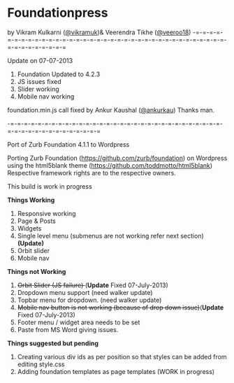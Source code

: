 <h1>Foundationpress</h1>
by Vikram Kulkarni (<a href="https://twitter.com/vikramuk">@vikramuk</a>)& Veerendra Tikhe (<a href="https://twitter.com/veeroo18">@veeroo18</a>)
-=-=-=-=-=-=-=-=-=-=-=-=-=-=-=-=-=-=-=-=-=-=-=-=-=-=-=-=-=-=-=-=-=-=-=-=-=-=-=-=-=-=-=-=-=

Update on 07-07-2013
1. Foundation Updated to 4.2.3 
2. JS issues fixed
3. Slider working
4. Mobile nav working

foundation.min.js call fixed by Ankur Kaushal (<a href="https://twitter.com/ankurkau">@ankurkau</a>) Thanks man. 

-=-=-=-=-=-=-=-=-=-=-=-=-=-=-=-=-=-=-=-=-=-=-=-=-=-=-=-=-=-=-=-=-=-=-=-=-=-=-=-=-=-=-=-=-=

Port of Zurb Foundation 4.1.1 to Wordpress 

Porting Zurb Foundation (https://github.com/zurb/foundation) on Wordpress using the html5blank theme (https://github.com/toddmotto/html5blank)
Respective framework rights are to the respective owners.

This build is work in progress <br/>

<b>Things Working</b> <br>
1. Responsive working  <br>
2. Page & Posts <br>
3. Widgets <br>
4. Single level menu (submenus are not working refer next section)<br>
<strong>(Update)</strong> <br>
5. Orbit slider <br>
6. Mobile nav <br>

<b>Things not Working</b> <br>
1. <del>Orbit Slider (JS failure) </del> (<b>Update</b> Fixed 07-July-2013)<br> 
2. Dropdown menu support  (need walker update)<br>
3. Topbar menu for dropdown. (need walker update)<br>
4. <del>Mobile nav button is not working (because of drop down issue)</del>(<b>Update</b> Fixed 07-July-2013)<br>
5. Footer menu / widget area needs to be set<br>
6. Paste from MS Word giving issues.<br>


<b>Things suggested but pending </b> <br>
1. Creating various div ids as per position so that styles can be added from editing style.css <br>
2. Adding foundation templates as page templates (WORK in progress) <br>


